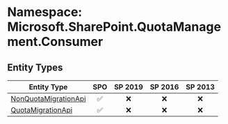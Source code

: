 # Namespace: Microsoft.SharePoint.QuotaManagement.Consumer

## Entity Types

Entity Type | SPO | SP 2019 | SP 2016 | SP 2013
----------|:---:|:-------:|:-------:|:-------:
[NonQuotaMigrationApi](./EntityTypes/NonQuotaMigrationApi.md) | ✅ | ❌ | ❌ | ❌
[QuotaMigrationApi](./EntityTypes/QuotaMigrationApi.md) | ✅ | ❌ | ❌ | ❌